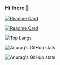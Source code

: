 ### Hi there 👋

<!--
**pointfs/pointfs** is a ✨ _special_ ✨ repository because its `README.md` (this file) appears on your GitHub profile.

Here are some ideas to get you started:

- 🔭 I’m currently working on ...
- 🌱 I’m currently learning ...
- 👯 I’m looking to collaborate on ...
- 🤔 I’m looking for help with ...
- 💬 Ask me about ...
- 📫 How to reach me: ...
- 😄 Pronouns: ...
- ⚡ Fun fact: ...

-->
[![Readme Card](https://github-readme-stats.vercel.app/api/pin/?username=pointfs&repo=github-readme-stats)](https://github.com/pointfs/github-readme-stats)

[![Readme Card](https://github-readme-stats.vercel.app/api/pin/?username=pointfs&repo=github-readme-stats)](https://github.com/pointfs/github-readme-stats)

[![Top Langs](https://github-readme-stats.vercel.app/api/top-langs/?username=pointfs&layout=compact)](https://github.com/pointfs/github-readme-stats&include_all_commits=true)

![Anurag's GitHub stats](https://github-readme-stats.vercel.app/api?username=pointfs&count_private=true)

![Anurag's GitHub stats](https://github-readme-stats.vercel.app/api?username=pointfs&show_icons=true&theme=radical)
